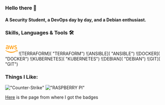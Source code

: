 ### Hello there 👋

#### A Security Student, a DevOps day by day, and a Debian enthusiast.

### Skills, Languages & Tools 🛠
<img src="https://raw.githubusercontent.com/devicons/devicon/refs/heads/master/icons/amazonwebservices/amazonwebservices-plain-wordmark.svg" alt="aws" width="40" height="40"/>
 ![TERRAFORM]( "TERRAFORM") ![ANSIBLE]( "ANSIBLE") ![DOCKER]( "DOCKER") ![KUBERNETES]( "KUBERNETES") ![DEBIAN]( "DEBIAN") ![GIT]( "GIT")

### Things I Like:

!["Counter-Strike"](https://img.shields.io/badge/Counter_Strike-000000?style=for-the-badge&logo=counter-strike&logoColor=white "Counter-Strike") !["RASPBERRY PI"](https://img.shields.io/badge/Raspberry%20Pi-A22846?style=for-the-badge&logo=Raspberry%20Pi&logoColor=white "RASPBERRY PI")




[Here](https://dev.to/envoy_/150-badges-for-github-pnk) is the page from where I got the badges

